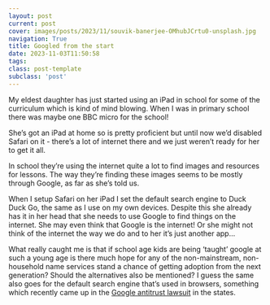 ```yaml
---
layout: post
current: post
cover: images/posts/2023/11/souvik-banerjee-OMhubJCrtu0-unsplash.jpg
navigation: True
title: Googled from the start
date: 2023-11-03T11:50:58
tags: 
class: post-template
subclass: 'post'
---
```


My eldest daughter has just started using an iPad in school for some of the curriculum which is kind of mind blowing. When I was in primary school there was maybe one BBC micro for the school!

She’s got an iPad at home so is pretty proficient but until now we’d disabled Safari on it - there’s a lot of internet there and we just weren’t ready for her to get it all. 

In school they’re using the internet quite a lot to find images and resources for lessons. The way they’re finding these images seems to be mostly through Google, as far as she’s told us. 

When I setup Safari on her iPad I set the default search engine to Duck Duck Go, the same as I use on my own devices. Despite this she already has it in her head that she needs to use Google to find things on the internet. She may even think that Google is the internet! Or she might not think of the internet the way we do and to her it’s just another app…

What really caught me is that if school age kids are being ‘taught’ google at such a young age is there much hope for any of the non-mainstream, non-household name services stand a chance of getting adoption from the next generation? Should the alternatives also be mentioned? I guess the same also goes for the default search engine that’s used in browsers, something which recently came up in the [Google antitrust lawsuit](https://www.theverge.com/2023/10/11/23913287/us-v-google-apple-search-deal) in the states. 